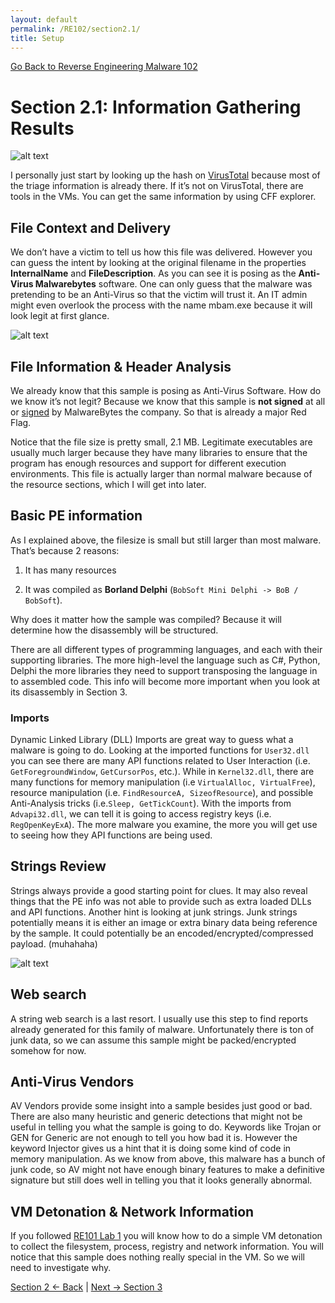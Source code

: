 ```yaml
---
layout: default
permalink: /RE102/section2.1/
title: Setup
---
```

[Go Back to Reverse Engineering Malware 102](https://securedorg.github.io/RE102/)

# Section 2.1: Information Gathering Results #

![alt text](https://securedorg.github.io/RE102/images/Section2_virustotal.png "virustotal")

I personally just start by looking up the hash on [VirusTotal](https://www.virustotal.com) because most of the triage information is already there. If it’s not on VirusTotal, there are tools in the VMs. You can get the same information by using CFF explorer.

## File Context and Delivery ##

We don’t have a victim to tell us how this file was delivered. However you can guess the intent by looking at the original filename in the properties **InternalName** and **FileDescription**. As you can see it is posing as the **Anti-Virus Malwarebytes** software. One can only guess that the malware was pretending to be an Anti-Virus so that the victim will trust it. An IT admin might even overlook the process with the name mbam.exe because it will look legit at first glance.

![alt text](https://securedorg.github.io/RE102/images/Section2_CFFexp.png "CFFexp")

## File Information & Header Analysis ##
We already know that this sample is posing as Anti-Virus Software. How do we know it’s not legit? Because we know that this sample is **not signed** at all or [signed](https://en.wikipedia.org/wiki/Code_signing) by MalwareBytes the company. So that is already a major Red Flag.

Notice that the file size is pretty small, 2.1 MB. Legitimate executables are usually much larger because they have many libraries to ensure that the program has enough resources and support for different execution environments. This file is actually larger than normal malware because of the resource sections, which I will get into later.

## Basic PE information ##
As I explained above, the filesize is small but still larger than most malware. 
That’s because 2 reasons: 

1) It has many resources

2) It was compiled as **Borland Delphi** (`BobSoft Mini Delphi -> BoB / BobSoft`).

Why does it matter how the sample was compiled? Because it will determine how the disassembly will be structured.

There are all different types of programming languages, and each with their supporting libraries. The more high-level the language such as C#, Python, Delphi the more libraries they need to support transposing the language in to assembled code. This info will become more important when you look at its disassembly in Section 3.

### Imports ###
Dynamic Linked Library (DLL) Imports are great way to guess what a malware is going to do.
Looking at the imported functions for `User32.dll` you can see there are many API functions related to User Interaction (i.e. `GetForegroundWindow`, `GetCursorPos`, etc.). While in `Kernel32.dll`, there are many functions for memory manipulation (i.e `VirtualAlloc, VirtualFree`), resource manipulation (i.e. `FindResourceA, SizeofResource`), and possible Anti-Analysis tricks (i.e.`Sleep, GetTickCount`). With the imports from `Advapi32.dll`, we can tell it is going to access registry keys (i.e. `RegOpenKeyExA`). The more malware you examine, the more you will get use to seeing how they API functions are being used.

## Strings Review ##
Strings always provide a good starting point for clues. It may also reveal things that the PE info was not able to provide such as extra  loaded DLLs and API functions. Another hint is looking at junk strings. Junk strings potentially means it is either an image or extra binary data being reference by the sample.  It could potentially be an encoded/encrypted/compressed payload. (muhahaha)

![alt text](https://securedorg.github.io/RE102/images/Section2_junkdata.png "junkinthetrunk")

## Web search ##
A string web search is a last resort. I usually use this step to find reports already generated for this family of malware. Unfortunately there is ton of junk data, so we can assume this sample might be packed/encrypted somehow for now.

## Anti-Virus Vendors ##
AV Vendors provide some insight into a sample besides just good or bad. There are also many heuristic and generic detections that might not be useful in telling you what the sample is going to do. Keywords like Trojan or GEN for Generic are not enough to tell you how bad it is. However the keyword Injector gives us a hint that it is doing some kind of code in memory manipulation. As we know from above, this malware has a bunch of junk code, so AV might not have enough binary features to make a definitive signature but still does well in telling you that it looks generally abnormal.

## VM Detonation & Network Information ##
If you followed [RE101 Lab 1](https://securedorg.github.io/RE101/section4/) you will know how to do a simple VM detonation to collect the filesystem, process, registry and network information. You will notice that this sample does nothing really special in the VM. So we will need to investigate why.


[Section 2 <- Back](https://securedorg.github.io/RE102/section2.1) | [Next -> Section 3](https://securedorg.github.io/RE102/section3)
